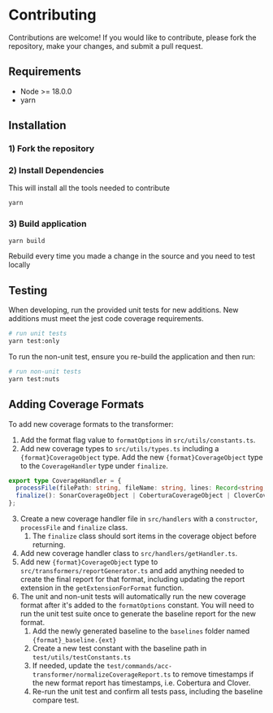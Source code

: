# Contributing

Contributions are welcome! If you would like to contribute, please fork the repository, make your changes, and submit a pull request.

## Requirements

- Node >= 18.0.0
- yarn

## Installation

### 1) Fork the repository

### 2) Install Dependencies

This will install all the tools needed to contribute

```bash
yarn
```

### 3) Build application

```bash
yarn build
```

Rebuild every time you made a change in the source and you need to test locally

## Testing

When developing, run the provided unit tests for new additions. New additions must meet the jest code coverage requirements.

```bash
# run unit tests
yarn test:only
```

To run the non-unit test, ensure you re-build the application and then run:

```bash
# run non-unit tests
yarn test:nuts
```

## Adding Coverage Formats

To add new coverage formats to the transformer:

1. Add the format flag value to `formatOptions` in `src/utils/constants.ts`.
2. Add new coverage types to `src/utils/types.ts` including a `{format}CoverageObject` type. Add the new `{format}CoverageObject` type to the `CoverageHandler` type under `finalize`.

```typescript
export type CoverageHandler = {
  processFile(filePath: string, fileName: string, lines: Record<string, number>): void;
  finalize(): SonarCoverageObject | CoberturaCoverageObject | CloverCoverageObject | LcovCoverageObject;
};
```

3. Create a new coverage handler file in `src/handlers` with a `constructor`, `processFile` and `finalize` class.
   1. The `finalize` class should sort items in the coverage object before returning.
4. Add new coverage handler class to `src/handlers/getHandler.ts`.
5. Add new `{format}CoverageObject` type to `src/transformers/reportGenerator.ts` and add anything needed to create the final report for that format, including updating the report extension in the `getExtensionForFormat` function.
6. The unit and non-unit tests will automatically run the new coverage format after it's added to the `formatOptions` constant. You will need to run the unit test suite once to generate the baseline report for the new format.
   1. Add the newly generated baseline to the `baselines` folder named `{format}_baseline.{ext}`
   2. Create a new test constant with the baseline path in `test/utils/testConstants.ts`
   3. If needed, update the `test/commands/acc-transformer/normalizeCoverageReport.ts` to remove timestamps if the new format report has timestamps, i.e. Cobertura and Clover.
   4. Re-run the unit test and confirm all tests pass, including the baseline compare test.
